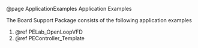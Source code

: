 @page ApplicationExamples Application Examples

The Board Support Package consists of the following application examples
1. @ref PELab_OpenLoopVFD
2. @ref PEController_Template